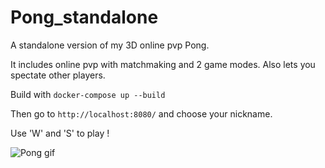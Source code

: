 # Pong_standalone

A standalone version of my 3D online pvp Pong.

It includes online pvp with matchmaking and 2 game modes.
Also lets you spectate other players.

Build with ```docker-compose up --build```

Then go to ```http://localhost:8080/``` and choose your nickname.

Use 'W' and 'S' to play !

![Pong gif](./showcase.gif)
